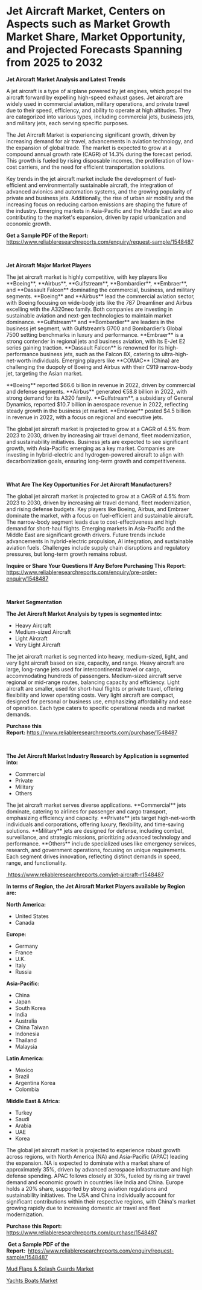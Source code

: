 <p><h1>Jet Aircraft Market, Centers on Aspects such as Market Growth Market Share, Market Opportunity, and Projected Forecasts Spanning from 2025 to 2032</h1></p><p><strong>Jet Aircraft Market Analysis and Latest Trends</strong></p>
<p><p>A jet aircraft is a type of airplane powered by jet engines, which propel the aircraft forward by expelling high-speed exhaust gases. Jet aircraft are widely used in commercial aviation, military operations, and private travel due to their speed, efficiency, and ability to operate at high altitudes. They are categorized into various types, including commercial jets, business jets, and military jets, each serving specific purposes.</p><p>The Jet Aircraft Market is experiencing significant growth, driven by increasing demand for air travel, advancements in aviation technology, and the expansion of global trade. The market is expected to grow at a compound annual growth rate (CAGR) of 14.3% during the forecast period. This growth is fueled by rising disposable incomes, the proliferation of low-cost carriers, and the need for efficient transportation solutions.</p><p>Key trends in the jet aircraft market include the development of fuel-efficient and environmentally sustainable aircraft, the integration of advanced avionics and automation systems, and the growing popularity of private and business jets. Additionally, the rise of urban air mobility and the increasing focus on reducing carbon emissions are shaping the future of the industry. Emerging markets in Asia-Pacific and the Middle East are also contributing to the market's expansion, driven by rapid urbanization and economic growth.</p></p>
<p><strong>Get a Sample PDF of the Report:&nbsp;</strong> <a href="https://www.reliableresearchreports.com/enquiry/request-sample/1548487?utm_campaign=32&utm_medium=2&utm_source=Github&utm_content=ia&utm_term=22012025&utm_id=jet-aircraft">https://www.reliableresearchreports.com/enquiry/request-sample/1548487</a></p>
<p>&nbsp;</p>
<p><strong>Jet Aircraft Major Market Players</strong></p>
<p><p>The jet aircraft market is highly competitive, with key players like **Boeing**, **Airbus**, **Gulfstream**, **Bombardier**, **Embraer**, and **Dassault Falcon** dominating the commercial, business, and military segments. **Boeing** and **Airbus** lead the commercial aviation sector, with Boeing focusing on wide-body jets like the 787 Dreamliner and Airbus excelling with the A320neo family. Both companies are investing in sustainable aviation and next-gen technologies to maintain market dominance. **Gulfstream** and **Bombardier** are leaders in the business jet segment, with Gulfstream’s G700 and Bombardier’s Global 7500 setting benchmarks in luxury and performance. **Embraer** is a strong contender in regional jets and business aviation, with its E-Jet E2 series gaining traction. **Dassault Falcon** is renowned for its high-performance business jets, such as the Falcon 8X, catering to ultra-high-net-worth individuals. Emerging players like **COMAC** (China) are challenging the duopoly of Boeing and Airbus with their C919 narrow-body jet, targeting the Asian market.</p><p>**Boeing** reported $66.6 billion in revenue in 2022, driven by commercial and defense segments. **Airbus** generated €58.8 billion in 2022, with strong demand for its A320 family. **Gulfstream**, a subsidiary of General Dynamics, reported $10.7 billion in aerospace revenue in 2022, reflecting steady growth in the business jet market. **Embraer** posted $4.5 billion in revenue in 2022, with a focus on regional and executive jets.</p><p>The global jet aircraft market is projected to grow at a CAGR of 4.5% from 2023 to 2030, driven by increasing air travel demand, fleet modernization, and sustainability initiatives. Business jets are expected to see significant growth, with Asia-Pacific emerging as a key market. Companies are investing in hybrid-electric and hydrogen-powered aircraft to align with decarbonization goals, ensuring long-term growth and competitiveness.</p></p>
<p>&nbsp;</p>
<p><strong>What Are The Key Opportunities For Jet Aircraft Manufacturers?</strong></p>
<p><p>The global jet aircraft market is projected to grow at a CAGR of 4.5% from 2023 to 2030, driven by increasing air travel demand, fleet modernization, and rising defense budgets. Key players like Boeing, Airbus, and Embraer dominate the market, with a focus on fuel-efficient and sustainable aircraft. The narrow-body segment leads due to cost-effectiveness and high demand for short-haul flights. Emerging markets in Asia-Pacific and the Middle East are significant growth drivers. Future trends include advancements in hybrid-electric propulsion, AI integration, and sustainable aviation fuels. Challenges include supply chain disruptions and regulatory pressures, but long-term growth remains robust.</p></p>
<p><strong>Inquire or Share Your Questions If Any Before Purchasing This Report:</strong> <a href="https://www.reliableresearchreports.com/enquiry/pre-order-enquiry/1548487?utm_campaign=32&utm_medium=2&utm_source=Github&utm_content=ia&utm_term=22012025&utm_id=jet-aircraft">https://www.reliableresearchreports.com/enquiry/pre-order-enquiry/1548487</a></p>
<p>&nbsp;</p>
<p><strong>Market Segmentation</strong></p>
<p><strong>The Jet Aircraft Market Analysis by types is segmented into:</strong></p>
<p><ul><li>Heavy Aircraft</li><li>Medium-sized Aircraft</li><li>Light Aircraft</li><li>Very Light Aircraft</li></ul></p>
<p><p>The jet aircraft market is segmented into heavy, medium-sized, light, and very light aircraft based on size, capacity, and range. Heavy aircraft are large, long-range jets used for intercontinental travel or cargo, accommodating hundreds of passengers. Medium-sized aircraft serve regional or mid-range routes, balancing capacity and efficiency. Light aircraft are smaller, used for short-haul flights or private travel, offering flexibility and lower operating costs. Very light aircraft are compact, designed for personal or business use, emphasizing affordability and ease of operation. Each type caters to specific operational needs and market demands.</p></p>
<p><strong>Purchase this Report:&nbsp;</strong><a href="https://www.reliableresearchreports.com/purchase/1548487?utm_campaign=32&utm_medium=2&utm_source=Github&utm_content=ia&utm_term=22012025&utm_id=jet-aircraft">https://www.reliableresearchreports.com/purchase/1548487</a></p>
<p>&nbsp;</p>
<p><strong>The Jet Aircraft Market Industry Research by Application is segmented into:</strong></p>
<p><ul><li>Commercial</li><li>Private</li><li>Military</li><li>Others</li></ul></p>
<p><p>The jet aircraft market serves diverse applications. **Commercial** jets dominate, catering to airlines for passenger and cargo transport, emphasizing efficiency and capacity. **Private** jets target high-net-worth individuals and corporations, offering luxury, flexibility, and time-saving solutions. **Military** jets are designed for defense, including combat, surveillance, and strategic missions, prioritizing advanced technology and performance. **Others** include specialized uses like emergency services, research, and government operations, focusing on unique requirements. Each segment drives innovation, reflecting distinct demands in speed, range, and functionality.</p></p>
<p><a href="https://www.reliableresearchreports.com/jet-aircraft-r1548487?utm_campaign=32&utm_medium=2&utm_source=Github&utm_content=ia&utm_term=22012025&utm_id=jet-aircraft">&nbsp;https://www.reliableresearchreports.com/jet-aircraft-r1548487</a></p>
<p><strong>In terms of Region, the Jet Aircraft Market Players available by Region are:</strong></p>
<p>
    <p> <strong> North America: </strong>
        <ul>
            <li>United States</li>
            <li>Canada</li>
        </ul>
        </p> 
    <p> <strong> Europe: </strong>
        <ul>
            <li>Germany</li>
            <li>France</li>
            <li>U.K.</li>
            <li>Italy</li>
            <li>Russia</li>
        </ul>
        </p> 
    <p> <strong> Asia-Pacific: </strong>
        <ul>
            <li>China</li>
            <li>Japan</li>
            <li>South Korea</li>
            <li>India</li>
            <li>Australia</li>
            <li>China Taiwan</li>
            <li>Indonesia</li>
            <li>Thailand</li>
            <li>Malaysia</li>
        </ul>
        </p> 
    <p> <strong> Latin America: </strong>
        <ul>
            <li>Mexico</li>
            <li>Brazil</li>
            <li>Argentina Korea</li>
            <li>Colombia</li>
        </ul>
        </p> 
    <p> <strong> Middle East & Africa: </strong>
        <ul>
            <li>Turkey</li>
            <li>Saudi</li>
            <li>Arabia</li>
            <li>UAE</li>
            <li>Korea</li>
        </ul>
    </p>
    </p>
<p><p>The global jet aircraft market is projected to experience robust growth across regions, with North America (NA) and Asia-Pacific (APAC) leading the expansion. NA is expected to dominate with a market share of approximately 35%, driven by advanced aerospace infrastructure and high defense spending. APAC follows closely at 30%, fueled by rising air travel demand and economic growth in countries like India and China. Europe holds a 20% share, supported by strong aviation regulations and sustainability initiatives. The USA and China individually account for significant contributions within their respective regions, with China's market growing rapidly due to increasing domestic air travel and fleet modernization.</p></p>
<p><strong>Purchase this Report: </strong><a href="https://www.reliableresearchreports.com/purchase/1548487?utm_campaign=32&utm_medium=2&utm_source=Github&utm_content=ia&utm_term=22012025&utm_id=jet-aircraft">https://www.reliableresearchreports.com/purchase/1548487</a></p>
<p>&nbsp;<strong>Get a Sample PDF of the Report:&nbsp;&nbsp;</strong><a href="https://www.reliableresearchreports.com/enquiry/request-sample/1548487?utm_campaign=32&utm_medium=2&utm_source=Github&utm_content=ia&utm_term=22012025&utm_id=jet-aircraft">https://www.reliableresearchreports.com/enquiry/request-sample/1548487</a></p>
<p><strong></strong></p>
<p><p><a href="https://github.com/sungbruington660/Market-Research-Report-List-1/blob/main/mud-flaps-splash-guards-market.md?utm_campaign=32&utm_medium=2&utm_source=Github&utm_content=ia&utm_term=22012025&utm_id=jet-aircraft">Mud Flaps & Splash Guards Market</a></p><p><a href="https://github.com/irfadac/Market-Research-Report-List-5/blob/main/yachts-boats-market.md?utm_campaign=32&utm_medium=2&utm_source=Github&utm_content=ia&utm_term=22012025&utm_id=jet-aircraft">Yachts Boats Market</a></p></p>